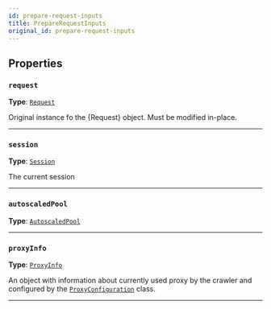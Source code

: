 ```yaml
---
id: prepare-request-inputs
title: PrepareRequestInputs
original_id: prepare-request-inputs
---
```


<a name="preparerequestinputs"></a>

## Properties

### `request`

**Type**: [`Request`](../api/request)

Original instance fo the {Request} object. Must be modified in-place.

---

### `session`

**Type**: [`Session`](../api/session)

The current session

---

### `autoscaledPool`

**Type**: [`AutoscaledPool`](../api/autoscaled-pool)

---

### `proxyInfo`

**Type**: [`ProxyInfo`](../typedefs/proxy-info)

An object with information about currently used proxy by the crawler and configured by the [`ProxyConfiguration`](../api/proxy-configuration) class.

---
